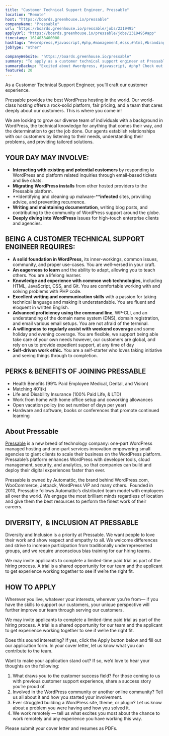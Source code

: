 ```yaml
---
title: "Customer Technical Support Engineer, Pressable"
location: "Remote"
host: "https://boards.greenhouse.io/pressable"
companyName: "Pressable"
url: "https://boards.greenhouse.io/pressable/jobs/2319495"
applyUrl: "https://boards.greenhouse.io/pressable/jobs/2319495#app"
timestamp: 1614038400000
hashtags: "#wordpress,#javascript,#php,#management,#css,#html,#branding,#git,#office,#analysis"
jobType: "other"

companyWebsite: "https://boards.greenhouse.io/pressable"
summary: "To apply as a customer technical support engineer at Pressable, you preferably need to have knowledge and experience with common web technologies,."
summaryBackup: "Excited about #wordpress, #javascript, #php? Check out this job post!"
featured: 20
---
```


As a Customer Technical Support Engineer, you’ll craft our customer experience.

Pressable provides the best WordPress hosting in the world. Our world-class hosting offers a rock-solid platform, fair pricing, and a team that cares deeply about our customers. This is where you come in!

We are looking to grow our diverse team of individuals with a background in WordPress, the technical knowledge for anything that comes their way, and the determination to get the job done. Our agents establish relationships with our customers by listening to their needs, understanding their problems, and providing tailored solutions.

## YOUR DAY MAY INVOLVE:

*   **Interacting with existing and potential customers** by responding to WordPress and platform related inquiries through email-based tickets and live chats.
*   **Migrating WordPress installs** from other hosted providers to the Pressable platform.
*   **Identifying and cleaning up malware-****infected** sites, providing advice, and preventing recurrence.
*   **Writing and maintaining documentation**, writing blog posts, and contributing to the community of WordPress support around the globe.
*   **Deeply diving into WordPress** issues for high-touch enterprise clients and agencies.

## BEING A CUSTOMER TECHNICAL SUPPORT ENGINEER REQUIRES:

*   **A solid foundation in WordPress,** its inner-workings, common issues, community, and proper use-cases. You are well-versed in your craft.
*   **An eagerness to learn** and the ability to adapt, allowing you to teach others. You are a lifelong learner.
*   **Knowledge and experience with common web technologies,** including HTML, JavaScript, CSS, and Git. You are comfortable working with and solving problems with PHP code.
*   **Excellent writing and communication skills** with a passion for taking technical language and making it understandable. You are fluent and eloquent in written English.
*   **Advanced proficiency using the command line**, WP-CLI, and an understanding of the domain name system (DNS), domain registration, and email various email setups. You are not afraid of the terminal.
*   **A willingness to regularly assist with weekend coverage** and some holiday and evening coverage. You are flexible, we support being able take care of your own needs however, our customers are global, and rely on us to provide expedient support, at any time of day
*   **Self-driven** **work** **ethic.** You are a self-starter who loves taking initiative and seeing things through to completion.

## PERKS & BENEFITS OF JOINING PRESSABLE

*   Health Benefits (99% Paid Employee Medical, Dental, and Vision)
*   Matching 401(k) 
*   Life and Disability Insurance (100% Paid Life, & LTD)
*   Work from home with home office setup and coworking allowances
*   Open vacation policy (no set number of days per year) 
*   Hardware and software, books or conferences that promote continued learning

## About Pressable

[Pressable](https://pressable.com/) is a new breed of technology company: one-part WordPress managed hosting and one-part services innovation empowering small agencies to giant clients to scale their business on the WordPress platform. Pressable’s platform enhances WordPress with developer tools, cloud management, security, and analytics, so that companies can build and deploy their digital experiences faster than ever.

Pressable is owned by Automattic, the brand behind WordPress.com, WooCommerce, Jetpack, WordPress VIP and many others.  Founded in 2010, Pressable follows Automattic’s distributed team model with employees all over the world. We engage the most brilliant minds regardless of location and give them the best resources to perform the finest work of their careers. 

## DIVERSITY,  & INCLUSION AT PRESSABLE

Diversity and Inclusion is a priority at Pressable. We want people to love their work and show respect and empathy to all. We welcome differences and strive to increase participation from traditionally underrepresented groups, and we require unconscious bias training for our hiring teams.

We may invite applicants to complete a limited-time paid trial as part of the hiring process. A trial is a shared opportunity for our team and the applicant to get experience working together to see if we’re the right fit.

## HOW TO APPLY

Wherever you live, whatever your interests, wherever you’re from— if you have the skills to support our customers, your unique perspective will further improve our team through serving our customers.

We may invite applicants to complete a limited-time paid trial as part of the hiring process. A trial is a shared opportunity for our team and the applicant to get experience working together to see if we’re the right fit.

Does this sound interesting? If yes, click the Apply button below and fill out our application form. In your cover letter, let us know what you can contribute to the team.

Want to make your application stand out? If so, we’d love to hear your thoughts on the following:

1.  What draws you to the customer success field? For those coming to us with previous customer support experience, share a success story you’re proud of.
2.  Involved in the WordPress community or another online community? Tell us all about it and how you started your involvement.
3.  Ever struggled building a WordPress site, theme, or plugin? Let us know about a problem you were having and how you solved it.
4.  We work remotely — tell us what excites you most about the chance to work remotely and any experience you have working this way.

Please submit your cover letter and resumes as PDFs.
